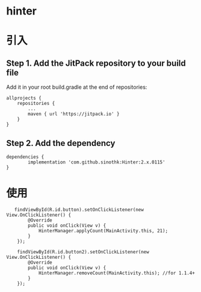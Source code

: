 # hinter

       

# 引入
## Step 1. Add the JitPack repository to your build file

Add it in your root build.gradle at the end of repositories:

	allprojects {
		repositories {
			...
			maven { url 'https://jitpack.io' }
		}
	}

## Step 2. Add the dependency

	dependencies {
	        implementation 'com.github.sinothk:Hinter:2.x.0115'
	}
    
 # 使用
       findViewById(R.id.button).setOnClickListener(new View.OnClickListener() {
            @Override
            public void onClick(View v) {
                HinterManager.applyCount(MainActivity.this, 21);
            }
        });

        findViewById(R.id.button2).setOnClickListener(new View.OnClickListener() {
            @Override
            public void onClick(View v) {
                HinterManager.removeCount(MainActivity.this); //for 1.1.4+
            }
        });
